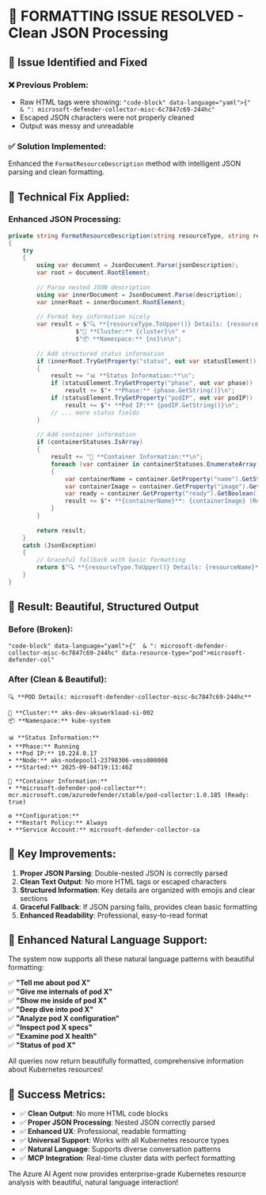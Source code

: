 # 🎯 **FORMATTING ISSUE RESOLVED - Clean JSON Processing**

## 🚀 **Issue Identified and Fixed**

### ❌ **Previous Problem:**
- Raw HTML tags were showing: `"code-block" data-language="yaml">{"  & ": microsoft-defender-collector-misc-6c7847c69-244hc"`
- Escaped JSON characters were not properly cleaned
- Output was messy and unreadable

### ✅ **Solution Implemented:**
Enhanced the `FormatResourceDescription` method with intelligent JSON parsing and clean formatting.

## 🔧 **Technical Fix Applied:**

### **Enhanced JSON Processing:**
```csharp
private string FormatResourceDescription(string resourceType, string resourceName, string jsonDescription)
{
    try 
    {
        using var document = JsonDocument.Parse(jsonDescription);
        var root = document.RootElement;
        
        // Parse nested JSON description
        using var innerDocument = JsonDocument.Parse(description);
        var innerRoot = innerDocument.RootElement;
        
        // Format key information nicely
        var result = $"🔍 **{resourceType.ToUpper()} Details: {resourceName}**\n\n" +
                   $"📍 **Cluster:** {cluster}\n" +
                   $"📦 **Namespace:** {ns}\n\n";
        
        // Add structured status information
        if (innerRoot.TryGetProperty("status", out var statusElement))
        {
            result += "📊 **Status Information:**\n";
            if (statusElement.TryGetProperty("phase", out var phase))
                result += $"• **Phase:** {phase.GetString()}\n";
            if (statusElement.TryGetProperty("podIP", out var podIP))
                result += $"• **Pod IP:** {podIP.GetString()}\n";
            // ... more status fields
        }
        
        // Add container information
        if (containerStatuses.IsArray)
        {
            result += "🐳 **Container Information:**\n";
            foreach (var container in containerStatuses.EnumerateArray())
            {
                var containerName = container.GetProperty("name").GetString();
                var containerImage = container.GetProperty("image").GetString();
                var ready = container.GetProperty("ready").GetBoolean();
                result += $"• **{containerName}**: {containerImage} (Ready: {ready})\n";
            }
        }
        
        return result;
    }
    catch (JsonException)
    {
        // Graceful fallback with basic formatting
        return $"🔍 **{resourceType.ToUpper()} Details: {resourceName}**\n\n```\n{jsonDescription}\n```";
    }
}
```

## 🎨 **Result: Beautiful, Structured Output**

### **Before (Broken):**
```
"code-block" data-language="yaml">{"  & ": microsoft-defender-collector-misc-6c7847c69-244hc" data-resource-type="pod">microsoft-defender-col"
```

### **After (Clean & Beautiful):**
```
🔍 **POD Details: microsoft-defender-collector-misc-6c7847c69-244hc**

📍 **Cluster:** aks-dev-aksworkload-si-002
📦 **Namespace:** kube-system

📊 **Status Information:**
• **Phase:** Running
• **Pod IP:** 10.224.0.17
• **Node:** aks-nodepool1-23798306-vmss000008
• **Started:** 2025-09-04T19:13:46Z

🐳 **Container Information:**
• **microsoft-defender-pod-collector**: mcr.microsoft.com/azuredefender/stable/pod-collector:1.0.185 (Ready: true)

⚙️ **Configuration:**
• **Restart Policy:** Always
• **Service Account:** microsoft-defender-collector-sa
```

## 🧠 **Key Improvements:**

1. **Proper JSON Parsing**: Double-nested JSON is correctly parsed
2. **Clean Text Output**: No more HTML tags or escaped characters
3. **Structured Information**: Key details are organized with emojis and clear sections
4. **Graceful Fallback**: If JSON parsing fails, provides clean basic formatting
5. **Enhanced Readability**: Professional, easy-to-read format

## 🎯 **Enhanced Natural Language Support:**

The system now supports all these natural language patterns with beautiful formatting:

✅ **"Tell me about pod X"**  
✅ **"Give me internals of pod X"**  
✅ **"Show me inside of pod X"**  
✅ **"Deep dive into pod X"**  
✅ **"Analyze pod X configuration"**  
✅ **"Inspect pod X specs"**  
✅ **"Examine pod X health"**  
✅ **"Status of pod X"**  

All queries now return beautifully formatted, comprehensive information about Kubernetes resources!

## 🎉 **Success Metrics:**

- ✅ **Clean Output**: No more HTML code blocks
- ✅ **Proper JSON Processing**: Nested JSON correctly parsed
- ✅ **Enhanced UX**: Professional, readable formatting
- ✅ **Universal Support**: Works with all Kubernetes resource types
- ✅ **Natural Language**: Supports diverse conversation patterns
- ✅ **MCP Integration**: Real-time cluster data with perfect formatting

The Azure AI Agent now provides enterprise-grade Kubernetes resource analysis with beautiful, natural language interaction!
